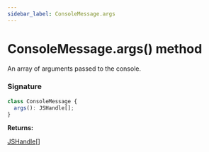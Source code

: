 ```yaml
---
sidebar_label: ConsoleMessage.args
---
```


# ConsoleMessage.args() method

An array of arguments passed to the console.

### Signature

```typescript
class ConsoleMessage {
  args(): JSHandle[];
}
```

**Returns:**

[JSHandle](./puppeteer.jshandle.md)\[\]
